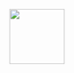 <div id="header" align="center">
  <img src="https://media.giphy.com/media/f9jxYYRVPHtKsCf9sy/giphy.gif" width="100"/>
</div>
